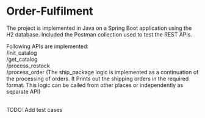 # Order-Fulfilment
The project is implemented in Java on a Spring Boot application using the H2 database. 
Included the Postman collection used to test the REST APIs.

Following APIs are implemented:<br>
/init_catalog<br>
/get_catalog<br>
/process_restock<br>
/process_order (The ship_package logic is implemented as a continuation of the processing of orders. It Prints out the shipping orders in the required format. This logic can be called from other places or independently as separate API) <br><br>


TODO: Add test cases 
